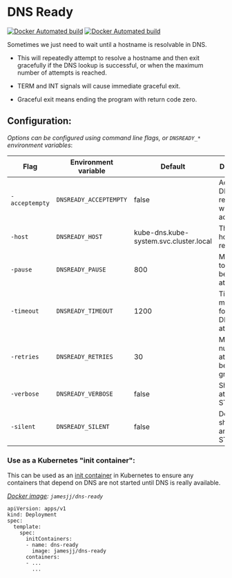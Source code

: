 # DNS Ready

[![Docker Automated build](https://img.shields.io/docker/cloud/automated/jamesjj/dns-ready)](https://hub.docker.com/r/jamesjj/dns-ready/)
[![Docker Automated build](https://img.shields.io/docker/cloud/build/jamesjj/dns-ready)](https://hub.docker.com/r/jamesjj/dns-ready/)


Sometimes we just need to wait until a hostname is resolvable in DNS.

  * This will repeatedly attempt to resolve a hostname and then exit gracefully if the DNS lookup is successful, or when the maximum number of attempts is reached.

  * TERM and INT signals will cause immediate graceful exit.

  * Graceful exit means ending the program with return code zero.


## Configuration:

*Options can be configured using command line flags, or `DNSREADY_*` environment variables*:

| Flag           | Environment variable   | Default                                | Description                                         |
|----------------|------------------------|----------------------------------------|-----------------------------------------------------|
| `-acceptempty` | `DNSREADY_ACCEPTEMPTY` | false                                  | Accept a DNS response with no IP addresses          |
| `-host`        | `DNSREADY_HOST`        | kube-dns.kube-system.svc.cluster.local | The hostname to resolve                             |
| `-pause`       | `DNSREADY_PAUSE`       | 800                                    | Milliseconds to sleep between attempts              |
| `-timeout`     | `DNSREADY_TIMEOUT`     | 1200                                   | Timeout in milliseconds for each DNS lookup attempt |
| `-retries`     | `DNSREADY_RETRIES`     | 30                                     | Maximum number of attempts before graceful exit     |
| `-verbose`     | `DNSREADY_VERBOSE`     | false                                  | Show each attempt on STDOUT                         |
| `-silent`      | `DNSREADY_SILENT`      | false                                  | Do not show anything on STDOUT                      |



### Use as a Kubernetes "init container":

This can be used as an [init container](https://kubernetes.io/docs/concepts/workloads/pods/init-containers/#understanding-init-containers) in Kubernetes to ensure any containers that depend on DNS are not started until DNS is really available.

*[Docker image](https://hub.docker.com/r/jamesjj/dns-ready): `jamesjj/dns-ready`*


```
apiVersion: apps/v1
kind: Deployment
spec:
  template:
    spec:
      initContainers:
      - name: dns-ready
        image: jamesjj/dns-ready
      containers:
      - ...
        ...
```

